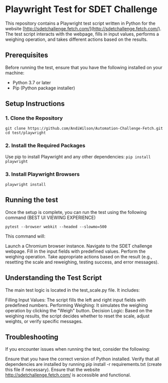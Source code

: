 # Playwright Test for SDET Challenge

This repository contains a Playwright test script written in Python for the website [http://sdetchallenge.fetch.com/](http://sdetchallenge.fetch.com/). The test script interacts with the webpage, fills in input values, performs a weighing operation, and takes different actions based on the results.

## Prerequisites

Before running the test, ensure that you have the following installed on your machine:

- Python 3.7 or later
- Pip (Python package installer)

## Setup Instructions

### 1. Clone the Repository
`git clone https://github.com/AndiWilson/Automation-Challenge-Fetch.git`
`cd test/playwright`

### 2. Install the Required Packages
Use pip to install Playwright and any other dependencies:
`pip install playwright`

### 3. Install Playwright Browsers
`playwright install`

## Running the test
Once the setup is complete, you can run the test using the following command (BEST UI VIEWING EXPERIENCE)

`pytest --browser webkit --headed --slowmo=500`

This command will:

Launch a Chromium browser instance.
Navigate to the SDET challenge webpage.
Fill in the input fields with predefined values.
Perform the weighing operation.
Take appropriate actions based on the result (e.g., resetting the scale and reweighing, testing success, and error messages).

## Understanding the Test Script
The main test logic is located in the test_scale.py file. It includes:

Filling Input Values: The script fills the left and right input fields with predefined numbers.
Performing Weighing: It simulates the weighing operation by clicking the "Weigh" button.
Decision Logic: Based on the weighing results, the script decides whether to reset the scale, adjust weights, or verify specific messages.

## Troubleshooting
If you encounter issues when running the test, consider the following:

Ensure that you have the correct version of Python installed.
Verify that all dependencies are installed by running pip install -r requirements.txt (create this file if necessary).
Ensure that the website http://sdetchallenge.fetch.com/ is accessible and functional.

